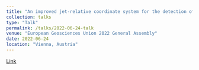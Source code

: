 ```yaml
---
title: "An improved jet-relative coordinate system for the detection of tropopause folds"
collection: talks
type: "Talk"
permalink: /talks/2022-06-24-talk
venue: "European Geosciences Union 2022 General Assembly"
date: 2022-06-24
location: "Vienna, Austria"
---
```

[Link](https://meetingorganizer.copernicus.org/EGU22/session/43872)

